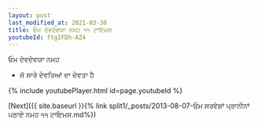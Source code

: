 ```yaml
---
layout: post
last_modified_at: 2021-03-30
title: ਓਮ ਦੇਵਦੇਵਯਾ ਨਮਹ ੧੧ ਟਾਇਮਸ
youtubeId: ftgIFDh-AZ4
---
```

 
 
 ਓਮ ਦੇਵਦੇਵਯਾ ਨਮਹ  
 
 -  ਜੋ ਸਾਰੇ ਦੇਵਤਿਆਂ ਦਾ ਦੇਵਤਾ ਹੈ 
 
  
 
  
 
 
 
 
 
 


{% include youtubePlayer.html id=page.youtubeId %}
 
[Next]({{ site.baseurl }}{% link  split1/_posts/2013-08-07-ਓਮ ਸਰਵੇਸ਼ਾਂ ਪ੍ਰਾਨੀਨਾਂ ਪਠਾਏ ਨਮਹ ੧੧ ਟਾਇਮਸ.md%})
 

